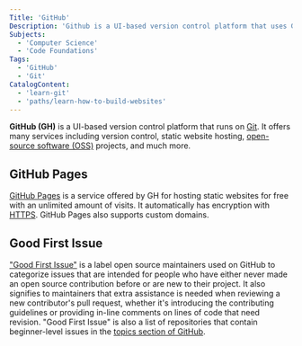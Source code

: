 ```yaml
---
Title: 'GitHub'
Description: 'Github is a UI-based version control platform that uses Git.'
Subjects:
  - 'Computer Science'
  - 'Code Foundations'
Tags:
  - 'GitHub'
  - 'Git'
CatalogContent:
  - 'learn-git'
  - 'paths/learn-how-to-build-websites'
---
```


**GitHub (GH)** is a UI-based version control platform that runs on [Git](https://www.codecademy.com/resources/docs/git). It offers many services including version control, static website hosting, [open-source software (OSS)](https://www.codecademy.com/resources/docs/open-source/open-source-software) projects, and much more.

## GitHub Pages

[GitHub Pages](https://pages.github.com/) is a service offered by GH for hosting static websites for free with an unlimited amount of visits. It automatically has encryption with [HTTPS](https://www.codecademy.com/resources/docs/general/http). GitHub Pages also supports custom domains.

## Good First Issue

["Good First Issue"](https://docs.github.com/en/issues/using-labels-and-milestones-to-track-work/managing-labels) is a label open source maintainers used on GitHub to categorize issues that are intended for people who have either never made an open source contribution before or are new to their project. It also signifies to maintainers that extra assistance is needed when reviewing a new contributor's pull request, whether it's introducing the contributing guidelines or providing in-line comments on lines of code that need revision. "Good First Issue" is also a list of repositories that contain beginner-level issues in the [topics section of GitHub](https://github.com/topics/good-first-issue).
